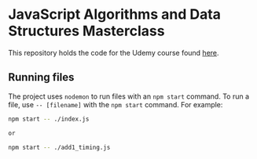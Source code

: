 # JavaScript Algorithms and Data Structures Masterclass

This repository holds the code for the Udemy course found [here](https://www.udemy.com/course/js-algorithms-and-data-structures-masterclass/).

## Running files

The project uses `nodemon` to run files with an `npm start` command. To run a file, use `-- [filename]` with the `npm start` command. For example:

```bash
npm start -- ./index.js

or

npm start -- ./add1_timing.js
```
